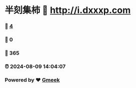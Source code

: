 # 半刻集柿 :link: http://i.dxxxp.com 
### :page_facing_up: [4](http://i.dxxxp.com/tag.html) 
### :speech_balloon: 0 
### :hibiscus: 365 
### :alarm_clock: 2024-08-09 14:04:07 
### Powered by :heart: [Gmeek](https://github.com/Meekdai/Gmeek)
